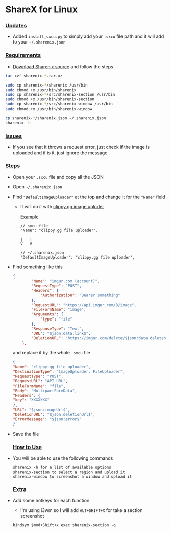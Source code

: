 # ShareX for Linux

### <ins>Updates
* Added `install_sxcu.py` to simply add your `.sxcu` file path and it will add to your `~/.sharenix.json`


### <ins>Requirements

* [Download Sharenix source](https://github.com/Francesco149/sharenix/releases) and follow the steps

```bash
tar xvf sharenix-*.tar.xz

sudo cp sharenix-*/sharenix /usr/bin
sudo chmod +x /usr/bin/sharenix
sudo cp sharenix-*/src/sharenix-section /usr/bin
sudo chmod +x /usr/bin/sharenix-section
sudo cp sharenix-*/src/sharenix-window /usr/bin
sudo chmod +x /usr/bin/sharenix-window 

cp sharenix-*/sharenix.json ~/.sharenix.json
sharenix -h
```

### <ins>Issues
 
 * If you see that it throws a request error, just check if the image is uploaded and if is it, just ignore the message

### <ins>Steps

* Open your `.sxcu` file and copy all the JSON 
* Open `~/.sharenix.json`
* Find `"DefaultImageUploader"` at the top and change it for the `"Name"` field 
  * It will do it with [clippy.gg image uploder](https://clippy.gg) 

    <ins>Example

    ```
    // sxcu file
    "Name": "clippy.gg file uploader",

    |   |
    V   V

    // ~/.sharenix.json
    "DefaultImageUploader": "clippy.gg file uploader",
    ```

* Find something like this

    ```json
    {
            "Name": "imgur.com (account)",
            "RequestType": "POST",
            "Headers": {
                "Authorization": "Bearer something"
            },
            "RequestURL": "https://api.imgur.com/3/image",
            "FileFormName": "image",
            "Arguments": {
                "type": "file"
            },
            "ResponseType": "Text",
            "URL": "$json:data.link$",
            "DeletionURL": "https://imgur.com/delete/$json:data.deletehash$"
        },
    ```

    and replace it by the whole `.sxcu` file

    ```json
    {
  "Name": "clippy.gg file uploader",
  "DestinationType": "ImageUploader, FileUploader",
  "RequestType": "POST",
  "RequestURL": "API URL",
  "FileFormName": "file",
  "Body": "MultipartFormData",
  "Headers": {
    "key": "XXXXXXX"
  },
  "URL": "$json:imageUrl$",
  "DeletionURL": "$json:deletionUrl$",
  "ErrorMessage": "$json:error$"
    }
    ```

* Save the file 


    ### <ins>How to Use

* You will be able to use the following commands

    ```
    sharenix -h for a list of available options
    sharenix-section to select a region and upload it
    sharenix-window to screenshot a window and upload it
    ```

    ### <ins>Extra

* Add some hotkeys for each function
  * I'm using i3wm so I will add `ALT+SHIFT+X` for take a section screenshot
  
  ```
  bindsym $mod+Shift+x exec sharenix-section -q
  ```


